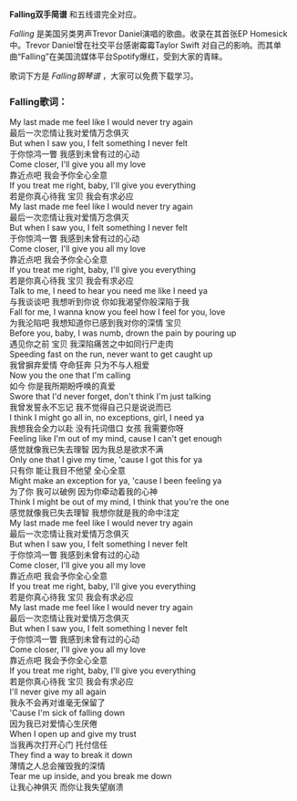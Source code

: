 

**Falling双手简谱** 和五线谱完全对应。

_Falling_ 是美国另类男声Trevor Daniel演唱的歌曲。收录在其首张EP Homesick中。Trevor
Daniel曾在社交平台感谢霉霉Taylor Swift 对自己的影响。而其单曲“Falling”在美国流媒体平台Spotify爆红，受到大家的青睐。

歌词下方是 _Falling钢琴谱_ ，大家可以免费下载学习。

### Falling歌词：

My last made me feel like I would never try again  
最后一次恋情让我对爱情万念俱灭  
But when I saw you, I felt something I never felt  
于你惊鸿一瞥 我感到未曾有过的心动  
Come closer, I'll give you all my love  
靠近点吧 我会予你全心全意  
If you treat me right, baby, I'll give you everything  
若是你真心待我 宝贝 我会有求必应  
My last made me feel like I would never try again  
最后一次恋情让我对爱情万念俱灭  
But when I saw you, I felt something I never felt  
于你惊鸿一瞥 我感到未曾有过的心动  
Come closer, I'll give you all my love  
靠近点吧 我会予你全心全意  
If you treat me right, baby, I'll give you everything  
若是你真心待我 宝贝 我会有求必应  
Talk to me, I need to hear you need me like I need ya  
与我谈谈吧 我想听到你说 你如我渴望你般深陷于我  
Fall for me, I wanna know you feel how I feel for you, love  
为我沦陷吧 我想知道你已感到我对你的深情 宝贝  
Before you, baby, I was numb, drown the pain by pouring up  
遇见你之前 宝贝 我深陷痛苦之中如同行尸走肉  
Speeding fast on the run, never want to get caught up  
我曾摒弃爱情 夺命狂奔 只为不与人相爱  
Now you the one that I'm calling  
如今 你是我所期盼呼唤的真爱  
Swore that I'd never forget, don't think I'm just talking  
我曾发誓永不忘记 我不觉得自己只是说说而已  
I think I might go all in, no exceptions, girl, I need ya  
我想我会全力以赴 没有托词借口 女孩 我需要你呀  
Feeling like I'm out of my mind, cause I can't get enough  
感觉就像我已失去理智 因为我总是欲求不满  
Only one that I give my time, 'cause I got this for ya  
只有你 能让我目不他望 全心全意  
Might make an exception for ya, 'cause I been feeling ya  
为了你 我可以破例 因为你牵动着我的心神  
Think I might be out of my mind, I think that you're the one  
感觉就像我已失去理智 我想你就是我的命中注定  
My last made me feel like I would never try again  
最后一次恋情让我对爱情万念俱灭  
But when I saw you, I felt something I never felt  
于你惊鸿一瞥 我感到未曾有过的心动  
Come closer, I'll give you all my love  
靠近点吧 我会予你全心全意  
If you treat me right, baby, I'll give you everything  
若是你真心待我 宝贝 我会有求必应  
My last made me feel like I would never try again  
最后一次恋情让我对爱情万念俱灭  
But when I saw you, I felt something I never felt  
于你惊鸿一瞥 我感到未曾有过的心动  
Come closer, I'll give you all my love  
靠近点吧 我会予你全心全意  
If you treat me right, baby, I'll give you everything  
若是你真心待我 宝贝 我会有求必应  
I'll never give my all again  
我永不会再对谁毫无保留了  
'Cause I'm sick of falling down  
因为我已对爱情心生厌倦  
When I open up and give my trust  
当我再次打开心门 托付信任  
They find a way to break it down  
薄情之人总会摧毁我的深情  
Tear me up inside, and you break me down  
让我心神俱灭 而你让我失望崩溃

